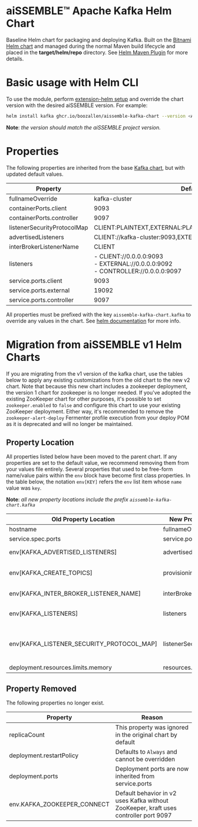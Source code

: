 # aiSSEMBLE&trade; Apache Kafka Helm Chart
Baseline Helm chart for packaging and deploying Kafka. Built on the [Bitnami Helm chart](https://bitnami.com/stack/kafka/helm) and managed during the normal Maven build lifecycle and placed in the **target/helm/repo** directory. See [Helm Maven Plugin](https://github.com/kokuwaio/helm-maven-plugin) for more details.

# Basic usage with Helm CLI
To use the module, perform [extension-helm setup](../README.md#leveraging-extensions-helm) and override the chart version with the desired aiSSEMBLE version. For example:
```bash
helm install kafka ghcr.io/boozallen/aissemble-kafka-chart --version <AISSEMBLE-VERSION>
```
**Note**: *the version should match the aiSSEMBLE project version.*

# Properties

The following properties are inherited from the base [Kafka chart](https://github.com/bitnami/charts/blob/a2ab641dfad1a918d69959750819ab269ab12985/bitnami/kafka/README.md), but with updated default values.

| Property                    | Default                                                                                 |
|-----------------------------|-----------------------------------------------------------------------------------------|
| fullnameOverride            | kafka-cluster                                                                           |
| containerPorts.client       | 9093                                                                                    |
| containerPorts.controller   | 9097                                                                                    |
| listenerSecurityProtocolMap | CLIENT:PLAINTEXT,EXTERNAL:PLAINTEXT,CONTROLLER:PLAINTEXT                                |
| advertisedListeners         | CLIENT://kafka-cluster:9093,EXTERNAL://localhost:19092                                  |
| interBrokerListenerName     | CLIENT                                                                                  |
| listeners                   | - CLIENT://0.0.0.0:9093<br/> - EXTERNAL://0.0.0.0:9092<br/> - CONTROLLER://0.0.0.0:9097 |
| service.ports.client        | 9093                                                                                    |
| service.ports.external      | 19092                                                                                   |
| service.ports.controller    | 9097                                                                                    |

All properties must be prefixed with the key `aissemble-kafka-chart.kafka` to override any values in the chart. See [helm documentation](https://helm.sh/docs/chart_template_guide/subcharts_and_globals/#overriding-values-from-a-parent-chart) for more info.


# Migration from aiSSEMBLE v1 Helm Charts
If you are migrating from the v1 version of the kafka chart, use the tables below to apply any existing customizations from the old chart to the new v2 chart.
Note that because this new chart includes a zookeeper deployment, the version 1 chart for zookeeper is no longer needed.
If you've adopted the existing ZooKeeper chart for other purposes, it's possible to set `zookeeper.enabled` to `false`
and configure this chart to use your existing ZooKeeper deployment. Either way, it's recommended to remove the
`zookeeper-alert-deploy` Fermenter profile execution from your deploy POM as it is deprecated and will no longer be maintained.

## Property Location
All properties listed below have been moved to the parent chart. If any properties are set to the default value, we recommend removing them from your values file entirely.
Several properties that used to be free-form name/value pairs within the `env` block have become first class properties.
In the table below, the notation `env[KEY]` refers the `env` list item whose `name` value was `key`.


**Note**: *all new property locations include the prefix `aissemble-kafka-chart.kafka`*

| Old Property Location                     | New Property Location       | Additional Notes                                                                                                           |
|-------------------------------------------|-----------------------------|----------------------------------------------------------------------------------------------------------------------------|
| hostname                                  | fullnameOverride            |
| service.spec.ports                        | service.ports               |                                                                                                                            |
| env[KAFKA_ADVERTISED_LISTENERS]           | advertisedListeners         | change `INSIDE` to `CLIENT`, `OUTSIDE` to `EXTERNAL`.                                                                      |
| env[KAFKA_CREATE_TOPICS]                  | provisioning.topics         | This is now a YAML list, so each topic should be on it's own line                                                          |
| env[KAFKA_INTER_BROKER_LISTENER_NAME]     | interBrokerListenerName     | change `INSIDE` to `CLIENT`, `OUTSIDE` to `EXTERNAL`.                                                                      |
| env[KAFKA_LISTENERS]                      | listeners                   | change `INSIDE` to `CLIENT`, `OUTSIDE` to `EXTERNAL`, added `CONTROLLER://0.0.0.0:9097`                                    |
| env[KAFKA_LISTENER_SECURITY_PROTOCOL_MAP] | listenerSecurityProtocolMap | change `INSIDE:PLAINTEXT` to `CLIENT:PLAINTEXT`, `OUTSIDE:PLAINTEXT` to `EXTERNAL:PLAINTEXT`, added `CONTROLLER:PLAINTEXT` |
| deployment.resources.limits.memory        | resources.limits.memory     |                                                                                                                            |

## Property Removed
The following properties no longer exist.

| Property                    | Reason                                                                               |
|-----------------------------|--------------------------------------------------------------------------------------|
| replicaCount                | This property was ignored in the original chart by default                           |
| deployment.restartPolicy    | Defaults to `Always` and cannot be overridden                                        |
| deployment.ports            | Deployment ports are now inherited from service.ports                                |
| env.KAFKA_ZOOKEEPER_CONNECT | Default behavior in v2 uses Kafka without ZooKeeper, kraft uses controller port 9097 |
